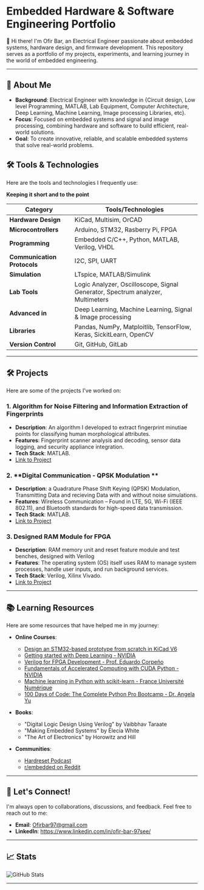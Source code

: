 # Embedded Hardware & Software Engineering Portfolio

👋 Hi there! I'm Ofir Bar, an Electrical Engineer passionate about embedded systems, hardware design, and firmware development. 
This repository serves as a portfolio of my projects, experiments, and learning journey in the world of embedded engineering.

---

## 🚀 About Me

- **Background**: Electrical Engineer with knowledge in {Circuit design, Low level Programming, MATLAB, Lab Equipment, Computer Architecture, Deep Learning, Machine Learning, Image processing Libraries, etc}.
- **Focus**: Focused on embedded systems and signal and image processing, combining hardware and software to build efficient, real-world solutions.
- **Goal**: To create innovative, reliable, and scalable embedded systems that solve real-world problems.

## 🛠️ Tools & Technologies

Here are the tools and technologies I frequently use:

  **Keeping it short and to the point**
  
| **Category**        | **Tools/Technologies**                                                          |
|---------------------|---------------------------------------------------------------------------------|
| **Hardware Design** | KiCad, Multisim, OrCAD                                         |
| **Microcontrollers**| Arduino, STM32, Rasberry Pi, FPGA                                                     |
| **Programming**     | Embedded C/C++, Python, MATLAB, Verilog, VHDL                                            |
| **Communication Protocols**     | I2C, SPI, UART                                          |
| **Simulation**      | LTspice, MATLAB/Simulink                                                        |
| **Lab Tools**       | Logic Analyzer, Oscilloscope, Signal Generator, Spectrum analyzer, Multimeters  |
| **Advanced in**     | Deep Learning, Machine Learning, Signal & Image processing                      |
| **Libraries**       | Pandas, NumPy, Matploitlib, TensorFlow, Keras, SickitLearn, OpenCV              |
| **Version Control** | Git, GitHub, GitLab                                                             |

---

## 🛠️ Projects

Here are some of the projects I've worked on:

### 1. **Algorithm for Noise Filtering and Information Extraction of Fingerprints**
   - **Description**: An algorithm I developed to extract fingerprint minutiae points for classifying human morphological attributes.
   - **Features**: Fingerprint scanner analysis and decoding, sensor data logging, and security appliance integration.
   - **Tech Stack**: MATLAB.
   - [Link to Project](#)

### 2. **Digital Communication - QPSK Modulation **
   - **Description**: a Quadrature Phase Shift Keying (QPSK) Modulation, Transmitting Data and recieving Data with and without noise simulations.
   - **Features**: Wireless Communication – Found in LTE, 5G, Wi-Fi (IEEE 802.11), and Bluetooth standards for high-speed data transmission.
   - **Tech Stack**: MATLAB.
   - [Link to Project](#)

### 3. **Designed RAM Module for FPGA**
   - **Description**: RAM memory unit and reset feature module and test benches, designed with Verilog
   - **Features**: The operating system (OS) itself uses RAM to manage system processes, handle user inputs, and run background services.
   - **Tech Stack**: Verilog, Xilinx Vivado.
   - [Link to Project](#)

---

## 📚 Learning Resources

Here are some resources that have helped me in my journey:

- **Online Courses**:
  - [Design an STM32-based prototype from scratch in KiCad V6](#)
  - [Getting started with Deep Learning - NVIDIA](#)
  - [Verilog for FPGA Development - Prof. Eduardo Corpeño](#)
  - [Fundamentals of Accelerated Computing with CUDA Python - NVIDIA](#)
  - [Machine learning in Python with scikit-learn - France Université Numérique](#)
  - [100 Days of Code: The Complete Python Pro Bootcamp - Dr. Angela Yu](#)
 
- **Books**:
  - "Digital Logic Design Using Verilog" by Vaibbhav Taraate
  - "Making Embedded Systems" by Elecia White
  - "The Art of Electronics" by Horowitz and Hill  
- **Communities**:
  - [Hardreset Podcast](#)
  - [r/embedded on Reddit](#)

---

## 🤝 Let's Connect!

I'm always open to collaborations, discussions, and feedback. Feel free to reach out to me:

- **Email**: Ofirbar97@gmail.com
- **LinkedIn**: https://www.linkedin.com/in/ofir-bar-97see/

---

## 📈 Stats

![GitHub Stats](https://github-readme-stats.vercel.app/api?username=yourusername&show_icons=true&theme=dark)

---
